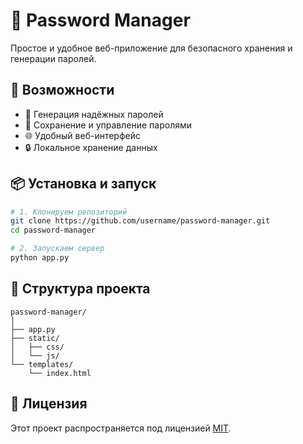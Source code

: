 # 🔐 Password Manager

Простое и удобное веб-приложение для безопасного хранения и генерации
паролей.

## 🚀 Возможности

-   🧠 Генерация надёжных паролей
-   📁 Сохранение и управление паролями
-   🌐 Удобный веб-интерфейс
-   🔒 Локальное хранение данных

## 📦 Установка и запуск

``` bash
# 1. Клонируем репозиторий
git clone https://github.com/username/password-manager.git
cd password-manager

# 2. Запускаем сервер
python app.py
```

## 🧪 Структура проекта

    password-manager/
    │
    ├── app.py     
    ├── static/              
    │   ├── css/
    │   └── js/
    └── templates/          
        └── index.html

## 📝 Лицензия

Этот проект распространяется под лицензией [MIT](LICENSE).
